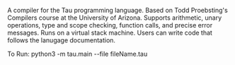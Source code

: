 A compiler for the Tau programming language. Based on Todd Proebsting's Compilers course at the University of Arizona.
Supports arithmetic, unary operations, type and scope checking, function calls, and precise error messages.  Runs on a virtual stack machine.
Users can write code that follows the lanugage documentation.

To Run:
python3 -m tau.main --file fileName.tau
